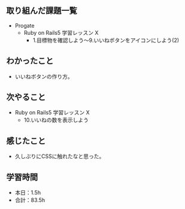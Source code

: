 ## 取り組んだ課題一覧
- Progate
  - Ruby on Rails5 学習レッスン X
    - 1.目標物を確認しよう〜9.いいねボタンをアイコンにしよう(2)
## わかったこと
- いいねボタンの作り方。
## 次やること
- Ruby on Rails5 学習レッスン X
  - 10.いいねの数を表示しよう
## 感じたこと
- 久しぶりにCSSに触れたなと思った。
## 学習時間
- 本日：1.5h
- 合計：83.5h
